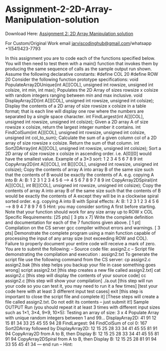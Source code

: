 # Assignment-2-2D-Array-Manipulation-solution

Download Here: [Assignment 2: 2D Array Manipulation solution](https://jarviscodinghub.com/assignment/assignment-2-2d-array-manipulation-solution/)

For Custom/Original Work email jarviscodinghub@gmail.com/whatsapp +1(541)423-7793

In this assignment you are to code each of the functions specified below. You will then need to test
them with a main() function that invokes them by producing the same sequence of calls as the sample
output run shown.
Assume the following declarative constants:
#define COL 20
#define ROW 20
Consider the following function prototype specifications:
void PopulateArray2DUnique(int A[][COL], unsigned int rowsize,
unsigned int colsize, int min, int max);
Populates the 2D Array of sizes rowsize x colsize with random integers
ranging between min and max inclusive.
void DisplayArray2D(int A[][COL], unsigned int rowsize, unsigned int
colsize);
Display the contents of a 2D array of size rowsize x colsize in a
table format; that is each line will display one row where the numbers
are separated by a single space character.
int FindLargest(int A[][COL], unsigned int rowsize, unsigned int
colsize);
Given a 2D array A of size rowsize x colsize, return the largest
integer number it contains.
int FindColSum(int A[][COL], unsigned int rowsize, unsigned int
colsize, unsigned int col_to_sum);
Calculate the sum of a given column col of a 2D array of size rowsize
x colsize. Return the sum of that column.
int Sort2DArray(int A[][COL], unsigned int rowsize, unsigned int
colsize);
Sort a 2D array of size rowsize x colsize in ascending order. i.e.
A[0][0] would have the smallest value. Example of a 3×3 sort:
1 2 3
4 5 6
7 8 9
int CopyArray2D(int A[][COL], int B[][COL], unsigned int rowsize,
unsigned int colsize);
Copy the contents of array A into array B of the same size such that
the contents of B would be exactly the contents of A. e.g. copying A
into B:
A: B:
1 2 3 1 2 3
4 5 6 –> 4 5 6
7 8 9 7 8 9
int CopyArray2DSpiral(int A[][COL], int B[][COL], unsigned int
rowsize, unsigned int colsize);
Copy the contents of array A into array B of the same size such that
the contents of B would be exactly the contents of A except they will
be in a clockwise spiral sorted order. e.g. copying A into B with
Spiral effects:
A: B:
1 2 3 1 2 3
4 5 6 –> 8 9 4
7 8 9 7 6 5
Hint: you may consider sorting A first before starting. Note that your
function should work for any size array up to ROW x COL
Specific Requirements: [25 pts]
[ 3 pts x 7] Write the complete definition and documentation for each of the 7 functions given above.
[ 1 pt] Compilation on the CS server gcc compiler without errors and warnings.
[ 3 pts] Demonstrate the complete program using a main function capable of processing the input of any
array size (not exceeding ROW and COL).
Failure to properly document your entire code will receive a mark of zero.
You are to submit the following:
– Source code file: assign2.c
– Script file demonstrating the compilation and execution : assign2.txt
To generate the script file use the following command from the CS server:
cp assign2.c assign2.bak [this step helps you backup your file in case something goes wrong]
script assign2.txt [this step creates a new file called assign2.txt]
cat assign2.c [this step will display the contents of your source code]
cc assign2.c [this step will show your compilation]
./a.out [this step will run your code so you can test it, you may need to run it a few times]
[test your code here with at least 3 different input test cases]
exit [this step is important to close the script file and complete it]
[These steps will create a file called assign2.txt. Do not edit its contents – just submit it!]
Sample OUTPUT Run
(you should repeat it at least 3 times with different input sizes such as 1×1, 3×4, 9×9, 10×5):
Testing an array of size: 3 x 4
Populate Array with unique random integers between 1 and 99…
DisplayArray2D:
41 91 12 15
81 34 33 25
45 55 94 28
FindLargest: 94
FindColSum of col 0: 167
Sort2DArray followed by DisplayArray2D:
12 15 25 28
33 34 41 45
55 81 91 94
CopyArray2D from A to B, then Display B:
12 15 25 28
33 34 41 45
55 81 91 94
CopyArray2DSpiral from A to B, then Display B:
12 15 25 28
81 91 94 33
55 45 41 34
— end run –
Hint:


